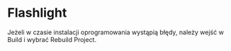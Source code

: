 # Flashlight
Jeżeli w czasie instalacji oprogramowania wystąpią błędy, należy wejść w Build i wybrać Rebuild Project.
